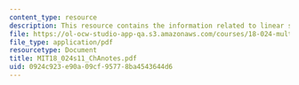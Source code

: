 ```yaml
---
content_type: resource
description: This resource contains the information related to linear spaces.
file: https://ol-ocw-studio-app-qa.s3.amazonaws.com/courses/18-024-multivariable-calculus-with-theory-spring-2011/0924c923e90a09cf95778ba4543644d6_MIT18_024s11_ChAnotes.pdf
file_type: application/pdf
resourcetype: Document
title: MIT18_024s11_ChAnotes.pdf
uid: 0924c923-e90a-09cf-9577-8ba4543644d6
---
```

